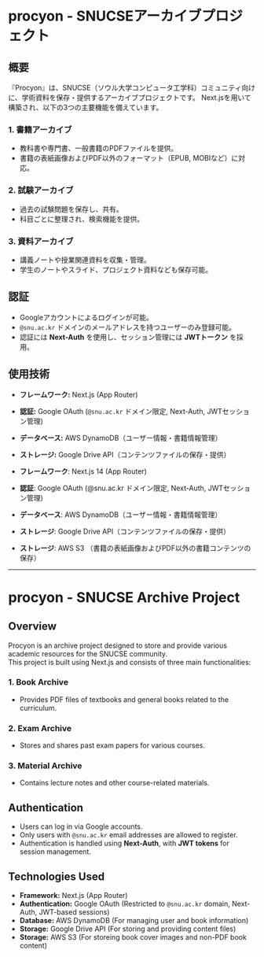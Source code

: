 # procyon - SNUCSEアーカイブプロジェクト

## 概要
『Procyon』は、SNUCSE（ソウル大学コンピュータ工学科）コミュニティ向けに、学術資料を保存・提供するアーカイブプロジェクトです。
Next.jsを用いて構築され、以下の3つの主要機能を備えています。

### 1. **書籍アーカイブ**
- 教科書や専門書、一般書籍のPDFファイルを提供。
- 書籍の表紙画像およびPDF以外のフォーマット（EPUB, MOBIなど）に対応。

### 2. **試験アーカイブ**
- 過去の試験問題を保存し、共有。
- 科目ごとに整理され、検索機能を提供。

### 3. **資料アーカイブ**
- 講義ノートや授業関連資料を収集・管理。
- 学生のノートやスライド、プロジェクト資料なども保存可能。

## 認証
- Googleアカウントによるログインが可能。
- `@snu.ac.kr` ドメインのメールアドレスを持つユーザーのみ登録可能。
- 認証には **Next-Auth** を使用し、セッション管理には **JWTトークン** を採用。

## 使用技術
- **フレームワーク:** Next.js (App Router)
- **認証:** Google OAuth (`@snu.ac.kr` ドメイン限定, Next-Auth, JWTセッション管理)
- **データベース:** AWS DynamoDB（ユーザー情報・書籍情報管理）
- **ストレージ:** Google Drive API（コンテンツファイルの保存・提供）

- **フレームワーク**: Next.js 14 (App Router)
- **認証**: Google OAuth (@snu.ac.kr ドメイン限定, Next-Auth, JWTセッション管理)
- **データベース**: AWS DynamoDB（ユーザー情報・書籍情報管理）
- **ストレージ**: Google Drive API（コンテンツファイルの保存・提供）
- **ストレージ**: AWS S3 （書籍の表紙画像およびPDF以外の書籍コンテンツの保存）

---

# procyon - SNUCSE Archive Project

## Overview
Procyon is an archive project designed to store and provide various academic resources for the SNUCSE community.  
This project is built using Next.js and consists of three main functionalities:

### 1. **Book Archive**
- Provides PDF files of textbooks and general books related to the curriculum.

### 2. **Exam Archive**
- Stores and shares past exam papers for various courses.

### 3. **Material Archive**
- Contains lecture notes and other course-related materials.

## Authentication
- Users can log in via Google accounts.
- Only users with `@snu.ac.kr` email addresses are allowed to register.
- Authentication is handled using **Next-Auth**, with **JWT tokens** for session management.

## Technologies Used
- **Framework:** Next.js (App Router)
- **Authentication:** Google OAuth (Restricted to `@snu.ac.kr` domain, Next-Auth, JWT-based sessions)
- **Database:** AWS DynamoDB (For managing user and book information)
- **Storage:** Google Drive API (For storing and providing content files)
- **Storage:** AWS S3 (For storeing book cover images and non-PDF book content)